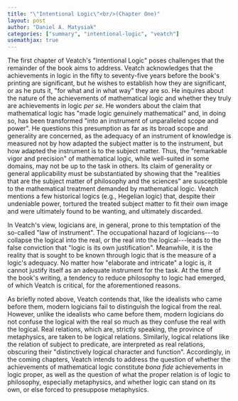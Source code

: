 ```yaml
---
title: "\"Intentional Logic\"<br/>(Chapter One)"
layout: post
author: "Daniel A. Matysiak"
categories: ["summary", "intentional-logic", "veatch"]
usemathjax: true
---
```


The first chapter of Veatch's "Intentional Logic" poses challenges that the remainder of
the book aims to address. Veatch acknowledges that the achievements in logic in the fifty
to seventy-five years before the book's printing are significant, but he wishes to
establish how they are significant, or as he puts it, "for what and in what way" they are
so. He inquires about the nature of the achievements of mathematical logic and whether
they truly are achievements in logic *per se*. He wonders about the claim that
mathematical logic has "made logic genuinely mathematical" and, in doing so, has been
transformed "into an instrument of unparalleled scope and power". He questions this
presumption as far as its broad scope and generality are concerned, as the adequacy of an
instrument of knowledge is measured not by how adapted the subject matter is to the
instrument, but how adapted the instrument is to the subject matter. Thus, the "remarkable
vigor and precision" of mathematical logic, while well-suited in some domains, may not be
up to the task in others. Its claim of generality or general applicability must be
substantiated by showing that the "realities that are the subject matter of philosophy and
the sciences" are susceptible to the mathematical treatment demanded by mathematical
logic. Veatch mentions a few historical logics (e.g., Hegelian logic) that, despite their
undeniable power, tortured the treated subject matter to fit their own image and were
ultimately found to be wanting, and ultimately discarded.

In Veatch's view, logicians are, in general, prone to this temptation of the so-called
"law of instrument". The occupational hazard of logicians---to collapse the logical into
the real, or the real into the logical---leads to the false conviction that "logic is its
own justification". Meanwhile, it is the reality that is sought to be known through logic
that is the measure of a logic's adequacy. No matter how "elaborate and intricate" a logic
is, it cannot justify itself as an adequate instrument for the task. At the time of the
book's writing, a tendency to reduce philosophy to logic had emerged, of which Veatch is
critical, for the aforementioned reasons.

As briefly noted above, Veatch contends that, like the idealists who came before them,
modern logicians fail to distinguish the logical from the real. However, unlike the
idealists who came before them, modern logicians do not confuse the logical with the real
so much as they confuse the real with the logical. Real relations, which are, strictly
speaking, the province of metaphysics, are taken to be logical relations. Similarly,
logical relations like the relation of subject to predicate, are interpreted as real
relations, obscuring their "distinctively logical character and function". Accordingly, in
the coming chapters, Veatch intends to address the question of whether the achievements of
mathematical logic constitute *bona fide* achievements in logic proper, as well as the
question of what the proper relation is of logic to philosophy, especially metaphysics,
and whether logic can stand on its own, or else forced to presuppose metaphysics.

